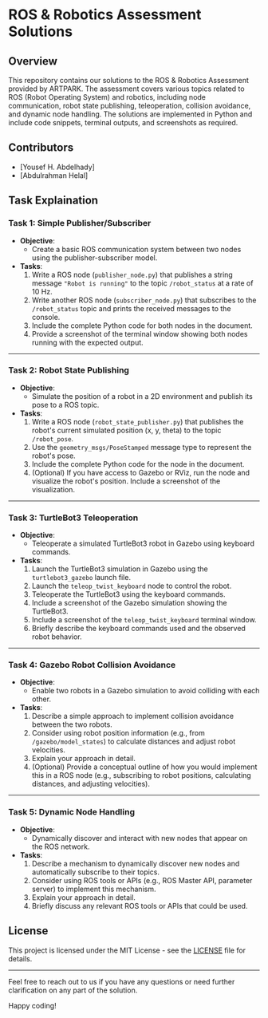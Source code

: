 # ROS & Robotics Assessment Solutions

## Overview

This repository contains our solutions to the ROS & Robotics Assessment provided by ARTPARK. The assessment covers various topics related to ROS (Robot Operating System) and robotics, including node communication, robot state publishing, teleoperation, collision avoidance, and dynamic node handling. The solutions are implemented in Python and include code snippets, terminal outputs, and screenshots as required.

## Contributors

- [Yousef H. Abdelhady]
- [Abdulrahman Helal]

## Task Explaination


### **Task 1: Simple Publisher/Subscriber**
- **Objective**: 
  - Create a basic ROS communication system between two nodes using the publisher-subscriber model.
- **Tasks**:
  1. Write a ROS node (`publisher_node.py`) that publishes a string message `"Robot is running"` to the topic `/robot_status` at a rate of 10 Hz.
  2. Write another ROS node (`subscriber_node.py`) that subscribes to the `/robot_status` topic and prints the received messages to the console.
  3. Include the complete Python code for both nodes in the document.
  4. Provide a screenshot of the terminal window showing both nodes running with the expected output.

---

### **Task 2: Robot State Publishing**
- **Objective**:
  - Simulate the position of a robot in a 2D environment and publish its pose to a ROS topic.
- **Tasks**:
  1. Write a ROS node (`robot_state_publisher.py`) that publishes the robot's current simulated position (x, y, theta) to the topic `/robot_pose`.
  2. Use the `geometry_msgs/PoseStamped` message type to represent the robot's pose.
  3. Include the complete Python code for the node in the document.
  4. (Optional) If you have access to Gazebo or RViz, run the node and visualize the robot's position. Include a screenshot of the visualization.

---

### **Task 3: TurtleBot3 Teleoperation**
- **Objective**:
  - Teleoperate a simulated TurtleBot3 robot in Gazebo using keyboard commands.
- **Tasks**:
  1. Launch the TurtleBot3 simulation in Gazebo using the `turtlebot3_gazebo` launch file.
  2. Launch the `teleop_twist_keyboard` node to control the robot.
  3. Teleoperate the TurtleBot3 using the keyboard commands.
  4. Include a screenshot of the Gazebo simulation showing the TurtleBot3.
  5. Include a screenshot of the `teleop_twist_keyboard` terminal window.
  6. Briefly describe the keyboard commands used and the observed robot behavior.

---

### **Task 4: Gazebo Robot Collision Avoidance**
- **Objective**:
  - Enable two robots in a Gazebo simulation to avoid colliding with each other.
- **Tasks**:
  1. Describe a simple approach to implement collision avoidance between the two robots.
  2. Consider using robot position information (e.g., from `/gazebo/model_states`) to calculate distances and adjust robot velocities.
  3. Explain your approach in detail.
  4. (Optional) Provide a conceptual outline of how you would implement this in a ROS node (e.g., subscribing to robot positions, calculating distances, and adjusting velocities).

---

### **Task 5: Dynamic Node Handling**
- **Objective**:
  - Dynamically discover and interact with new nodes that appear on the ROS network.
- **Tasks**:
  1. Describe a mechanism to dynamically discover new nodes and automatically subscribe to their topics.
  2. Consider using ROS tools or APIs (e.g., ROS Master API, parameter server) to implement this mechanism.
  3. Explain your approach in detail.
  4. Briefly discuss any relevant ROS tools or APIs that could be used.


## License

This project is licensed under the MIT License - see the [LICENSE](LICENSE) file for details.

---

Feel free to reach out to us if you have any questions or need further clarification on any part of the solution.

Happy coding!